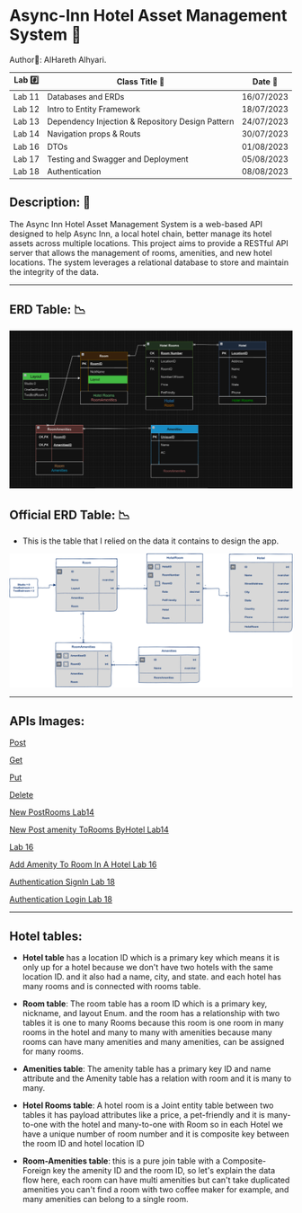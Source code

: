 # Async-Inn  Hotel Asset Management System 🏨

Author📝: AlHareth Alhyari.


| Lab  #️⃣     | Class Title   📝           | Date 📅    |
|-----------|----------------------------|------------|
| Lab 11    | Databases and ERDs         | 16/07/2023  |
| Lab 12    | Intro to Entity Framework  | 18/07/2023  |
| Lab 13    | Dependency Injection & Repository Design Pattern  | 24/07/2023  |
| Lab 14    | Navigation props & Routs  | 30/07/2023  |
| Lab 16    | DTOs  | 01/08/2023  |
| Lab 17    | Testing and Swagger and Deployment  | 05/08/2023  |
| Lab 18    | Authentication  | 08/08/2023  |

## Description: 📝

The Async Inn Hotel Asset Management System is a web-based API designed to help Async Inn, a local hotel chain, better manage its hotel assets across multiple locations. This project aims to provide a RESTful API server that allows the management of rooms, amenities, and new hotel locations. The system leverages a relational database to store and maintain the integrity of the data.


---

## ERD Table: 📉

![ERD](./Assets/HarethVersion.png)

## Official ERD Table: 📉

- This is the table that I relied on the data it contains to design the app.

![async-inn-erd](./Assets/async-inn-erd.png)

---

## APIs Images:


[Post](https://github.com/alharet7/Async-Inn/blob/main/Assets/post.png)

[Get](https://github.com/alharet7/Async-Inn/blob/main/Assets/Get.png)

[Put](https://github.com/alharet7/Async-Inn/blob/main/Assets/Put.png)

[Delete](https://github.com/alharet7/Async-Inn/blob/main/Assets/Delete.png)

[New PostRooms Lab14](https://github.com/alharet7/Async-Inn/blob/main/Assets/Lab14post.png)

[New Post amenity ToRooms ByHotel Lab14](https://github.com/alharet7/Async-Inn/blob/main/Assets/Lab14postHotelRoom.png)

[Lab 16](https://github.com/alharet7/Async-Inn/blob/main/Assets/Lab16Done.png)

[Add Amenity To Room In A Hotel Lab 16](https://github.com/alharet7/Async-Inn/blob/main/Assets/Lab16AddAmenityToRoom.png)

[Authentication SignIn Lab 18](https://github.com/alharet7/Async-Inn/blob/main/Assets/Signin.png)

[Authentication Login Lab 18](https://github.com/alharet7/Async-Inn/blob/main/Assets/LoginLab18.png)

---

## Hotel tables:

- **Hotel table** has a location ID which is a primary key which means it is only up for a hotel because we don't have two hotels with the same location ID. and it also had a name, city, and state. and each hotel has many rooms and is connected with rooms table.

- **Room table**: The room table has a room ID which is a primary key, nickname, and layout Enum. and the room has a relationship with two tables it is one to many Rooms because this room is one room in many rooms in the hotel and many to many with amenities because many rooms can have many amenities and many amenities, can be assigned for many rooms.

- **Amenities table**: The amenity table has a primary key ID and name attribute and the Amenity table has a relation with room and it is many to many.

- **Hotel Rooms table**: A hotel room is a Joint entity table between two tables it has payload attributes like a price, a pet-friendly and it is many-to-one with the hotel and many-to-one with Room so in each Hotel we have a unique number of room number and it is composite key between the room ID and hotel location ID

- **Room-Amenities table**: this is a pure join table with a Composite-Foreign key the amenity ID and the room ID, so let's explain the data flow here, each room can have multi amenities but can't take duplicated amenities you can't find a room with two coffee maker for example, and many amenities can belong to a single room.
